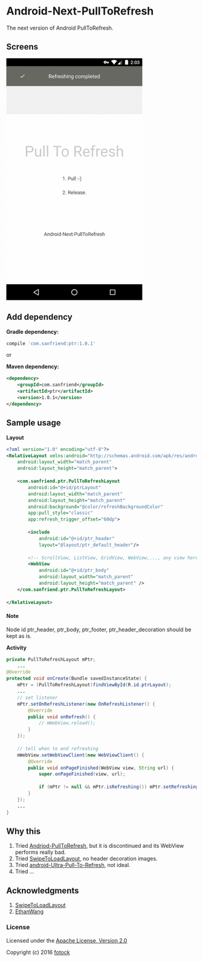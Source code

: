 # Android-Next-PullToRefresh
The next version of Android PullToRefresh.

## Screens
<img src="screens.gif" height="640" alt="" />

## Add dependency
**Gradle dependency:**
``` groovy
compile 'com.sanfriend:ptr:1.0.1'
```

or

**Maven dependency:**
``` xml
<dependency>
	<groupId>com.sanfriend</groupId>
	<artifactId>ptr</artifactId>
	<version>1.0.1</version>
</dependency>
```


## Sample usage
**Layout**
``` xml
<?xml version="1.0" encoding="utf-8"?>
<RelativeLayout xmlns:android="http://schemas.android.com/apk/res/android"
    android:layout_width="match_parent"
    android:layout_height="match_parent">

    <com.sanfriend.ptr.PullToRefreshLayout
        android:id="@+id/ptrLayout"
        android:layout_width="match_parent"
        android:layout_height="match_parent"
        android:background="@color/refreshBackgroundColor"
        app:pull_style="classic"
        app:refresh_trigger_offset="60dp">

        <include
            android:id="@+id/ptr_header"
            layout="@layout/ptr_default_header"/>
	
		<!-- ScrollView, ListView, GridView, WebView,..., any view here -->
        <WebView
            android:id="@+id/ptr_body"
            android:layout_width="match_parent"
            android:layout_height="match_parent" />
    </com.sanfriend.ptr.PullToRefreshLayout>

</RelativeLayout>
```
#### Note
Node id ptr_header, ptr_body, ptr_footer, ptr_header_decoration should be kept as is.


**Activity**
``` java
private PullToRefreshLayout mPtr;
    ...
@Override
protected void onCreate(Bundle savedInstanceState) {
    mPtr = (PullToRefreshLayout)findViewById(R.id.ptrLayout);
    ...
    // set listener
    mPtr.setOnRefreshListener(new OnRefreshListener() {
        @Override
        public void onRefresh() {
            // mWebView.reload();
        }
    });
        
    // tell when to end refreshing
    mWebView.setWebViewClient(new WebViewClient() {
        @Override
        public void onPageFinished(WebView view, String url) {
            super.onPageFinished(view, url);
                
            if (mPtr != null && mPtr.isRefreshing()) mPtr.setRefreshing(false);
        }
    });
    ...
}
```



## Why this
1. Tried [Andriod-PullToRefresh](https://github.com/chrisbanes/Android-PullToRefresh), but it is discontinued and its WebView performs really bad.
2. Tried [SwipeToLoadLayout](https://github.com/Aspsine/SwipeToLoadLayout), no header decoration images.
3. Tried [android-Ultra-Pull-To-Refresh](https://github.com/liaohuqiu/android-Ultra-Pull-To-Refresh), not ideal.
4. Tried ...



## Acknowledgments
1. [SwipeToLoadLayout](https://github.com/Aspsine/SwipeToLoadLayout)
2. [EthanWang](https://github.com/ethanwang)


### License
Licensed under the [Apache License, Version 2.0](http://www.apache.org/licenses/LICENSE-2.0.html)

Copyright (c) 2016 [fotock](https://sanfriend.com/)
